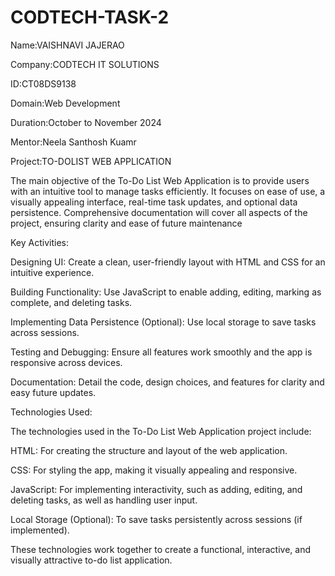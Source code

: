 # CODTECH-TASK-2


Name:VAISHNAVI JAJERAO

Company:CODTECH IT SOLUTIONS

ID:CT08DS9138

Domain:Web Development

Duration:October to November 2024

Mentor:Neela Santhosh Kuamr

Project:TO-DOLIST WEB APPLICATION

The main objective of the To-Do List Web Application is to provide users with an intuitive tool to manage tasks efficiently. It focuses on ease of use, a visually appealing interface, real-time task updates, and optional data persistence. Comprehensive documentation will cover all aspects of the project, ensuring clarity and ease of future maintenance

Key Activities:

Designing UI: Create a clean, user-friendly layout with HTML and CSS for an intuitive experience.

Building Functionality: Use JavaScript to enable adding, editing, marking as complete, and deleting tasks.

Implementing Data Persistence (Optional): Use local storage to save tasks across sessions.

Testing and Debugging: Ensure all features work smoothly and the app is responsive across devices.

Documentation: Detail the code, design choices, and features for clarity and easy future updates.

Technologies Used:

The technologies used in the To-Do List Web Application project include:

HTML: For creating the structure and layout of the web application.

CSS: For styling the app, making it visually appealing and responsive.

JavaScript: For implementing interactivity, such as adding, editing, and deleting tasks, as well as handling user input.

Local Storage (Optional): To save tasks persistently across sessions (if implemented).

These technologies work together to create a functional, interactive, and visually attractive to-do list application.
